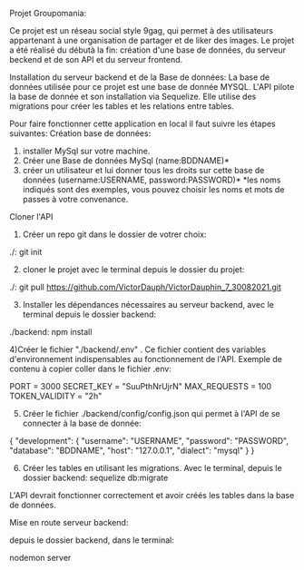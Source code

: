 Projet Groupomania:

Ce projet est un réseau social style 9gag, qui permet à des utilisateurs appartenant à une organisation de partager et de liker des images. Le projet a été réalisé du débutà la fin: création d'une base de données, du serveur beckend et de son API et du serveur frontend.

Installation du serveur backend et de la Base de données:
La base de données utilisée pour ce projet est une base de donnée MYSQL. L'API pilote la base de donnée et son installation via Sequelize. Elle utilise des migrations pour créer les tables et les relations entre tables.

Pour faire fonctionner cette application en local il faut suivre les étapes suivantes:
Création base de données:
1) installer MySql sur votre machine.
2) Créer une Base de données MySql (name:BDDNAME)*
3) créer un utilisateur et lui donner tous les droits sur cette base de données (username:USERNAME, password:PASSWORD)*
*les noms indiqués sont des exemples, vous pouvez choisir les noms et mots de passes à votre convenance.

Cloner l'API
1) Créer un repo git dans le dossier de votrer choix:

./: git init

2) cloner le projet avec le terminal depuis le dossier du projet:

./: git pull https://github.com/VictorDauph/VictorDauphin_7_30082021.git

3) Installer les dépendances nécessaires au serveur backend, avec le terminal depuis le dossier backend: 

./backend: npm install

4)Créer le fichier "./backend/.env" . Ce fichier contient des variables d'environnement indispensables au fonctionnement de l'API. Exemple de contenu à copier coller dans le fichier .env:

PORT = 3000
SECRET_KEY = "SuuPthNrUjrN"
MAX_REQUESTS = 100
TOKEN_VALIDITY = "2h"

5) Créer le fichier ./backend/config/config.json qui permet à l'API de se connecter à la base de donnée:

{
  "development": {
    "username": "USERNAME",
    "password": "PASSWORD",
    "database": "BDDNAME",
    "host": "127.0.0.1",
    "dialect": "mysql"
  }
}

6) Créer les tables en utilisant les migrations. Avec le terminal, depuis le dossier backend:
sequelize db:migrate   

L'API devrait fonctionner correctement et avoir créés les tables dans la base de données.

Mise en route serveur backend:

depuis le dossier backend, dans le terminal:

nodemon server


